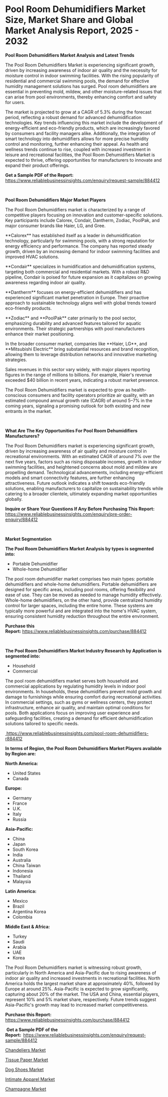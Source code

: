 <p><h1>Pool Room Dehumidifiers Market Size, Market Share and Global Market Analysis Report, 2025 - 2032</h1></p><p><strong>Pool Room Dehumidifiers Market Analysis and Latest Trends</strong></p>
<p><p>The Pool Room Dehumidifiers Market is experiencing significant growth, driven by increasing awareness of indoor air quality and the necessity for moisture control in indoor swimming facilities. With the rising popularity of residential and commercial swimming pools, the demand for effective humidity management solutions has surged. Pool room dehumidifiers are essential in preventing mold, mildew, and other moisture-related issues that can arise from pool environments, thereby enhancing comfort and safety for users.</p><p>The market is projected to grow at a CAGR of 5.3% during the forecast period, reflecting a robust demand for advanced dehumidification technologies. Key trends influencing this market include the development of energy-efficient and eco-friendly products, which are increasingly favored by consumers and facility managers alike. Additionally, the integration of smart technology into dehumidifiers allows for more precise humidity control and monitoring, further enhancing their appeal. As health and wellness trends continue to rise, coupled with increased investment in leisure and recreational facilities, the Pool Room Dehumidifiers Market is expected to thrive, offering opportunities for manufacturers to innovate and expand their product offerings.</p></p>
<p><strong>Get a Sample PDF of the Report:&nbsp;</strong> <a href="https://www.reliablebusinessinsights.com/enquiry/request-sample/884412?utm_campaign=101&utm_medium=2&utm_source=Github&utm_content=ia&utm_term=04042025&utm_id=pool-room-dehumidifiers">https://www.reliablebusinessinsights.com/enquiry/request-sample/884412</a></p>
<p>&nbsp;</p>
<p><strong>Pool Room Dehumidifiers Major Market Players</strong></p>
<p><p>The Pool Room Dehumidifiers market is characterized by a range of competitive players focusing on innovation and customer-specific solutions. Key participants include Calorex, Condair, Dantherm, Zodiac, PoolPak, and major consumer brands like Haier, LG, and Gree. </p><p>**Calorex** has established itself as a leader in dehumidification technology, particularly for swimming pools, with a strong reputation for energy efficiency and performance. The company has reported steady growth, driven by an increasing demand for indoor swimming facilities and improved HVAC solutions. </p><p>**Condair** specializes in humidification and dehumidification systems, targeting both commercial and residential markets. With a robust R&D pipeline, Condair is poised for future expansion as it capitalizes on growing awareness regarding indoor air quality. </p><p>**Dantherm** focuses on energy-efficient dehumidifiers and has experienced significant market penetration in Europe. Their proactive approach to sustainable technology aligns well with global trends toward eco-friendly products.</p><p>**Zodiac** and **PoolPak** cater primarily to the pool sector, emphasizing durability and advanced features tailored for aquatic environments. Their strategic partnerships with pool manufacturers enhance their market positioning.</p><p>In the broader consumer market, companies like **Haier, LG**, and **Mitsubishi Electric** bring substantial resources and brand recognition, allowing them to leverage distribution networks and innovative marketing strategies. </p><p>Sales revenues in this sector vary widely, with major players reporting figures in the range of millions to billions. For example, Haier's revenue exceeded $40 billion in recent years, indicating a robust market presence. </p><p>The Pool Room Dehumidifiers market is expected to grow as health-conscious consumers and facility operators prioritize air quality, with an estimated compound annual growth rate (CAGR) of around 5–7% in the coming years, signaling a promising outlook for both existing and new entrants in the market.</p></p>
<p>&nbsp;</p>
<p><strong>What Are The Key Opportunities For Pool Room Dehumidifiers Manufacturers?</strong></p>
<p><p>The Pool Room Dehumidifiers market is experiencing significant growth, driven by increasing awareness of air quality and moisture control in recreational environments. With an estimated CAGR of around 7% over the next five years, factors such as rising disposable incomes, growth in indoor swimming facilities, and heightened concerns about mold and mildew are propelling demand. Technological advancements, including energy-efficient models and smart connectivity features, are further enhancing attractiveness. Future outlook indicates a shift towards eco-friendly solutions, enabling manufacturers to capitalize on sustainability trends while catering to a broader clientele, ultimately expanding market opportunities globally.</p></p>
<p><strong>Inquire or Share Your Questions If Any Before Purchasing This Report:</strong> <a href="https://www.reliablebusinessinsights.com/enquiry/pre-order-enquiry/884412?utm_campaign=101&utm_medium=2&utm_source=Github&utm_content=ia&utm_term=04042025&utm_id=pool-room-dehumidifiers">https://www.reliablebusinessinsights.com/enquiry/pre-order-enquiry/884412</a></p>
<p>&nbsp;</p>
<p><strong>Market Segmentation</strong></p>
<p><strong>The Pool Room Dehumidifiers Market Analysis by types is segmented into:</strong></p>
<p><ul><li>Portable Dehumidifier</li><li>Whole-home Dehumidifier</li></ul></p>
<p><p>The pool room dehumidifier market comprises two main types: portable dehumidifiers and whole-home dehumidifiers. Portable dehumidifiers are designed for specific areas, including pool rooms, offering flexibility and ease of use. They can be moved as needed to manage humidity effectively. Whole-home dehumidifiers, on the other hand, provide centralized humidity control for larger spaces, including the entire home. These systems are typically more powerful and are integrated into the home's HVAC system, ensuring consistent humidity reduction throughout the entire environment.</p></p>
<p><strong>Purchase this Report:&nbsp;</strong><a href="https://www.reliablebusinessinsights.com/purchase/884412?utm_campaign=101&utm_medium=2&utm_source=Github&utm_content=ia&utm_term=04042025&utm_id=pool-room-dehumidifiers">https://www.reliablebusinessinsights.com/purchase/884412</a></p>
<p>&nbsp;</p>
<p><strong>The Pool Room Dehumidifiers Market Industry Research by Application is segmented into:</strong></p>
<p><ul><li>Household</li><li>Commercial</li></ul></p>
<p><p>The pool room dehumidifiers market serves both household and commercial applications by regulating humidity levels in indoor pool environments. In households, these dehumidifiers prevent mold growth and damage to furnishings while ensuring comfort during recreational activities. In commercial settings, such as gyms or wellness centers, they protect infrastructure, enhance air quality, and maintain optimal conditions for pools. Both applications focus on improving user experience and safeguarding facilities, creating a demand for efficient dehumidification solutions tailored to specific needs.</p></p>
<p><a href="https://www.reliablebusinessinsights.com/pool-room-dehumidifiers-r884412?utm_campaign=101&utm_medium=2&utm_source=Github&utm_content=ia&utm_term=04042025&utm_id=pool-room-dehumidifiers">&nbsp;https://www.reliablebusinessinsights.com/pool-room-dehumidifiers-r884412</a></p>
<p><strong>In terms of Region, the Pool Room Dehumidifiers Market Players available by Region are:</strong></p>
<p>
    <p> <strong> North America: </strong>
        <ul>
            <li>United States</li>
            <li>Canada</li>
        </ul>
        </p> 
    <p> <strong> Europe: </strong>
        <ul>
            <li>Germany</li>
            <li>France</li>
            <li>U.K.</li>
            <li>Italy</li>
            <li>Russia</li>
        </ul>
        </p> 
    <p> <strong> Asia-Pacific: </strong>
        <ul>
            <li>China</li>
            <li>Japan</li>
            <li>South Korea</li>
            <li>India</li>
            <li>Australia</li>
            <li>China Taiwan</li>
            <li>Indonesia</li>
            <li>Thailand</li>
            <li>Malaysia</li>
        </ul>
        </p> 
    <p> <strong> Latin America: </strong>
        <ul>
            <li>Mexico</li>
            <li>Brazil</li>
            <li>Argentina Korea</li>
            <li>Colombia</li>
        </ul>
        </p> 
    <p> <strong> Middle East & Africa: </strong>
        <ul>
            <li>Turkey</li>
            <li>Saudi</li>
            <li>Arabia</li>
            <li>UAE</li>
            <li>Korea</li>
        </ul>
    </p>
    </p>
<p><p>The Pool Room Dehumidifiers market is witnessing robust growth, particularly in North America and Asia-Pacific due to rising awareness of indoor air quality and increased investments in recreational facilities. North America holds the largest market share at approximately 40%, followed by Europe at around 25%. Asia-Pacific is expected to grow significantly, capturing about 20% of the market. The USA and China, essential players, represent 10% and 5% market share, respectively. Future trends suggest Asia-Pacific's growth may lead to increased market competitiveness.</p></p>
<p><strong>Purchase this Report: </strong><a href="https://www.reliablebusinessinsights.com/purchase/884412?utm_campaign=101&utm_medium=2&utm_source=Github&utm_content=ia&utm_term=04042025&utm_id=pool-room-dehumidifiers">https://www.reliablebusinessinsights.com/purchase/884412</a></p>
<p>&nbsp;<strong>Get a Sample PDF of the Report:&nbsp;&nbsp;</strong><a href="https://www.reliablebusinessinsights.com/enquiry/request-sample/884412?utm_campaign=101&utm_medium=2&utm_source=Github&utm_content=ia&utm_term=04042025&utm_id=pool-room-dehumidifiers">https://www.reliablebusinessinsights.com/enquiry/request-sample/884412</a></p>
<p><strong></strong></p>
<p><p><a href="https://github.com/messonmengen75/Market-Research-Report-List-1/blob/main/chandeliers-market.md?utm_campaign=101&utm_medium=2&utm_source=Github&utm_content=ia&utm_term=04042025&utm_id=pool-room-dehumidifiers">Chandeliers Market</a></p><p><a href="https://github.com/djihencygnel74/Market-Research-Report-List-1/blob/main/tissue-paper-market.md?utm_campaign=101&utm_medium=2&utm_source=Github&utm_content=ia&utm_term=04042025&utm_id=pool-room-dehumidifiers">Tissue Paper Market</a></p><p><a href="https://github.com/bocksovers0r/Market-Research-Report-List-1/blob/main/dog-shoes-market.md?utm_campaign=101&utm_medium=2&utm_source=Github&utm_content=ia&utm_term=04042025&utm_id=pool-room-dehumidifiers">Dog Shoes Market</a></p><p><a href="https://github.com/zymerivarrik6/Market-Research-Report-List-1/blob/main/intimate-apparel-market.md?utm_campaign=101&utm_medium=2&utm_source=Github&utm_content=ia&utm_term=04042025&utm_id=pool-room-dehumidifiers">Intimate Apparel Market</a></p><p><a href="https://github.com/saimntamiki/Market-Research-Report-List-1/blob/main/champagne-market.md?utm_campaign=101&utm_medium=2&utm_source=Github&utm_content=ia&utm_term=04042025&utm_id=pool-room-dehumidifiers">Champagne Market</a></p></p>